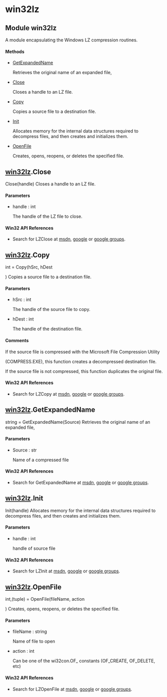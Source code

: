 # win32lz


## Module win32lz

A module encapsulating the Windows LZ compression routines\.

#### Methods

  - [GetExpandedName](win32lz.md#win32lzgetexpandedname)

    Retrieves the original name of an expanded file,&nbsp;

  - [Close](win32lz.md#win32lzclose)

    Closes a handle to an LZ file\.&nbsp;

  - [Copy](win32lz.md#win32lzcopy)

    Copies a source file to a destination file\.&nbsp;

  - [Init](win32lz.md#win32lzinit)

    Allocates memory for the internal data structures required to decompress files, and then creates and initializes them\.&nbsp;

  - [OpenFile](win32lz.md#win32lzopenfile)

    Creates, opens, reopens, or deletes the specified file\.&nbsp;


## [win32lz](win32lz.md#win32lz)\.Close

Close\(handle\)
Closes a handle to an LZ file\.

#### Parameters

  - handle : int

    The handle of the LZ file to close\.

#### Win32 API References

  - Search for LZClose at [msdn](http://search.msdn.microsoft.com/search/results.aspx?view=msdn&query=LZClose.md), [google](http://www.google.com/search?q=LZClose.md) or [google groups](http://groups.google.com/groups?q=LZClose.md)\.


## [win32lz](win32lz.md#win32lz)\.Copy

int = Copy\(hSrc, hDest

\)
Copies a source file to a destination file\.

#### Parameters

  - hSrc : int

    The handle of the source file to copy\.

  - hDest : int

    The handle of the destination file\.

#### Comments

If the source file is compressed with the Microsoft File Compression Utility 

\(COMPRESS\.EXE\), this function creates a decompressed destination file\. 

If the source file is not compressed, this function duplicates the original file\.

#### Win32 API References

  - Search for LZCopy at [msdn](http://search.msdn.microsoft.com/search/results.aspx?view=msdn&query=LZCopy.md), [google](http://www.google.com/search?q=LZCopy.md) or [google groups](http://groups.google.com/groups?q=LZCopy.md)\.


## [win32lz](win32lz.md#win32lz)\.GetExpandedName

string = GetExpandedName\(Source\)
Retrieves the original name of an expanded file,

#### Parameters

  - Source : str

    Name of a compressed file

#### Win32 API References

  - Search for GetExpandedName at [msdn](http://search.msdn.microsoft.com/search/results.aspx?view=msdn&query=GetExpandedName.md), [google](http://www.google.com/search?q=GetExpandedName.md) or [google groups](http://groups.google.com/groups?q=GetExpandedName.md)\.


## [win32lz](win32lz.md#win32lz)\.Init

Init\(handle\)
Allocates memory for the internal data structures required to decompress files, and then creates and initializes them\.

#### Parameters

  - handle : int

    handle of source file

#### Win32 API References

  - Search for LZInit at [msdn](http://search.msdn.microsoft.com/search/results.aspx?view=msdn&query=LZInit.md), [google](http://www.google.com/search?q=LZInit.md) or [google groups](http://groups.google.com/groups?q=LZInit.md)\.


## [win32lz](win32lz.md#win32lz)\.OpenFile

int,\(tuple\) = OpenFile\(fileName, action

\)
Creates, opens, reopens, or deletes the specified file\.

#### Parameters

  - fileName : string

    Name of file to open

  - action : int

    Can be one of the wi32con\.OF\_ constants \(OF\_CREATE, OF\_DELETE, etc\)

#### Win32 API References

  - Search for LZOpenFile at [msdn](http://search.msdn.microsoft.com/search/results.aspx?view=msdn&query=LZOpenFile.md), [google](http://www.google.com/search?q=LZOpenFile.md) or [google groups](http://groups.google.com/groups?q=LZOpenFile.md)\.